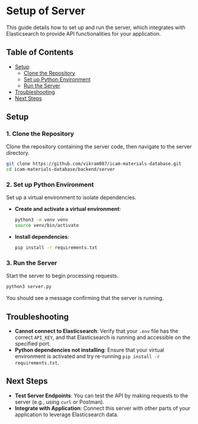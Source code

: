 # Setup of Server

This guide details how to set up and run the server, which integrates with Elasticsearch to provide API functionalities for your application.

## Table of Contents
- [Setup](#setup)
  - [Clone the Repository](#1-clone-the-repository)
  - [Set up Python Environment](#2-setup-python-environment)
  - [Run the Server](#3-run-the-server)
- [Troubleshooting](#troubleshooting)
- [Next Steps](#next-steps)

## Setup

### 1. Clone the Repository

Clone the repository containing the server code, then navigate to the server directory.

   ```bash
   git clone https://github.com/vikram087/icam-materials-database.git
   cd icam-materials-database/backend/server
   ```

### 2. Set up Python Environment

Set up a virtual environment to isolate dependencies.

   - **Create and activate a virtual environment**:
     ```bash
     python3 -m venv venv
     source venv/bin/activate
     ```

   - **Install dependencies**:
     ```bash
     pip install -r requirements.txt
     ```

### 3. Run the Server

Start the server to begin processing requests.

   ```bash
   python3 server.py
   ```

   You should see a message confirming that the server is running.

## Troubleshooting

- **Cannot connect to Elasticsearch**: Verify that your `.env` file has the correct `API_KEY`, and that Elasticsearch is running and accessible on the specified port.
- **Python dependencies not installing**: Ensure that your virtual environment is activated and try re-running `pip install -r requirements.txt`.

## Next Steps

- **Test Server Endpoints**: You can test the API by making requests to the server (e.g., using `curl` or Postman).
- **Integrate with Application**: Connect this server with other parts of your application to leverage Elasticsearch data.
